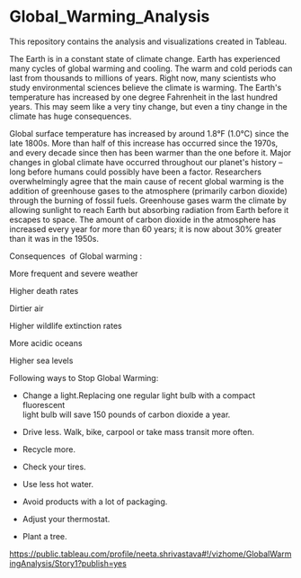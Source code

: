 # Global_Warming_Analysis


This repository contains the analysis and visualizations created in Tableau.

The Earth is in a constant state of climate change. 
Earth has experienced many cycles of global warming and cooling. 
The warm and cold periods can last from thousands to millions of years.
Right now, many scientists who study environmental sciences believe the climate is warming. 
The Earth's temperature has increased by one degree Fahrenheit in the last hundred years. This may seem like a very tiny change, but even a tiny change in the climate has huge consequences.

Global surface temperature has increased by around 1.8°F (1.0°C) since the late 1800s. 
More than half of this increase has occurred since the 1970s, and every decade since then has been warmer than the one before it.
Major changes in global climate have occurred throughout our planet's history – long before humans could possibly have been a factor. 
Researchers overwhelmingly agree that the main cause of recent global warming is the addition of greenhouse gases to the atmosphere (primarily carbon dioxide) through the burning of fossil fuels. 
Greenhouse gases warm the climate by allowing sunlight to reach Earth but absorbing radiation from Earth before it escapes to space. 
The amount of carbon dioxide in the atmosphere has increased every year for more than 60 years; it is now about 30% greater than it was in the 1950s.

Consequences  of Global warming :

More frequent and severe weather

Higher death rates

Dirtier air

Higher wildlife extinction rates

More acidic oceans

Higher sea levels

Following ways to Stop Global Warming:

-  Change a light.Replacing one regular light bulb with a compact fluorescent 	
  light bulb will save 150 pounds of carbon dioxide a year.

-  Drive less. Walk, bike, carpool or take mass transit more often.

-  Recycle more. 

-  Check your tires. 

-  Use less hot water. 

-  Avoid products with a lot of packaging.

-  Adjust your thermostat. 

-  Plant a tree.




https://public.tableau.com/profile/neeta.shrivastava#!/vizhome/GlobalWarmingAnalysis/Story1?publish=yes
